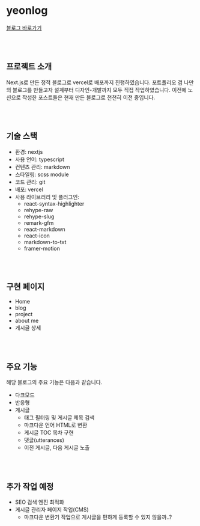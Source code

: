 # yeonlog


[블로그 바로가기](https://yeonlog.vercel.app/)

<br/><br/>

## 프로젝트 소개
Next.js로 만든 정적 블로그로 vercel로 배포까지 진행하였습니다.
포트폴리오 겸 나만의 블로그를 만들고자 설계부터 디자인-개발까지 모두 직접 작업하였습니다.
이전에 노션으로 작성한 포스트들은 현재 만든 블로그로 천천히 이전 중입니다.

<br/><br/>


## 기술 스택
- 환경: nextjs
- 사용 언어: typescript
- 컨텐츠 관리: markdown
- 스타일링: scss module
- 코드 관리: git
- 배포: vercel
- 사용 라이브러리 및 플러그인: 
    - react-syntax-highlighter
    - rehype-raw
    - rehype-slug
    - remark-gfm
    - react-markdown
    - react-icon
    - markdown-to-txt
    - framer-motion


<br/><br/>

## 구현 페이지
- Home
- blog
- project
- about me
- 게시글 상세

<br/><br/>

## 주요 기능
해당 블로그의 주요 기능은 다음과 같습니다.

- 다크모드
- 반응형
- 게시글
    - 태그 필터링 및 게시글 제목 검색
    - 마크다운 언어 HTML로 변환
    - 게시글 TOC 목차 구현
    - 댓글(utterances)
    - 이전 게시글, 다음 게시글 노출


<br/><br/>


## 추가 작업 예정
- SEO 검색 엔진 최적화
- 게시글 관리자 페이지 작업(CMS)
    - 마크다운 변환기 작업으로 게시글을 편하게 등록할 수 있지 않을까..?
